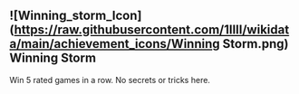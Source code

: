 ## ![Winning_storm_Icon](https://raw.githubusercontent.com/1IlIl/wikidata/main/achievement_icons/Winning Storm.png) Winning Storm


Win 5 rated games in a row. No secrets or tricks here.
